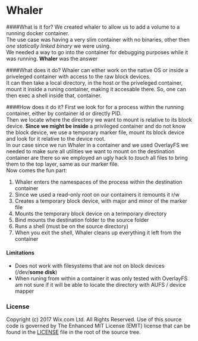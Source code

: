 Whaler
======

####What is it for?
We created whaler to allow us to add a volume to a running docker container.  
The use case was having a very slim container with no binaries, other then *one statically linked binary* we were using.  
We needed a way to go into the container for debugging purposes while it was running.
**Whaler** was the answer

####What does it do?
Whaler can either work on the native OS or inside a priveleged container with access to the raw block devices.  
It can then take a local directory, in the host or the priveleged container,  mount it inside a runing container, making it accesable there. So, one can then exec a shell inside that, container.

####How does it do it?
First we look for for a process within the running container, either by container id or directly PID.  
Then we locate where the directory we want to mount is relative to its block device. **Since we might be inside** a privileged container and do not know the block device, we use a temporary marker file, mount its block device and look for it relative to the device root.  
In our case since we run Whaler in a container and we used OverlayFS we needed to make sure all utilities we want to mount on the destination container are there so we employed an ugly hack to *touch* all files to bring them to the top layer, same as our marker file.  
Now comes the fun part:  

1.  Whaler enters the namespaces of the process within the destination container  
1.  Since we used a read-only root on our containers it remounts it r/w
3. Creates a temporary block device, with major and minor of the marker file
4. Mounts the temporary block device on a termporary directory 
5. Bind mounts the destination folder to the source folder
6. Runs a shell (must be on the source directory)
7. When you exit the shell, Whaler cleans up everything it left from the container

#### Limitations
* Does not work with filesystems that are not on block devices (/dev/**some disk**) 
* When runing from within a container it was only tested with OverlayFS am not sure if it will be able to locate the directory with AUFS / device mapper

### License

Copyright (c) 2017 Wix.com Ltd. All Rights Reserved. Use of this source code is governed by The Enhanced MIT License (EMIT) license that can be found in the [LICENSE](./LICENSE) file in the root of the source tree.